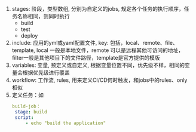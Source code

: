1. stages: 阶段，类型数组, 分别为自定义的jobs, 规定各个任务的执行顺序，任务名称相同，则同时执行
   * build
   * test
   * deploy
2. include: 应用的yml或yaml配置文件, key: 包括，local、remote、file、template, local 一般是本地文件，remote 可以是远程其他可访问的地址，filter一般是其他项目下的文件路径，template是官方提供的模版
3. variables: 变量, 预定义或自定义, 根据变量位置不同，优先级不样，相同的变量会根据优先级进行覆盖
4. workflow: 工作流, rules, 用来定义CI/CD何时触发，和jobs中的rules、only相似
5. 定义任务：如
   ```yml
   build-job：
    stage: build
    script:
        - echo "build the application"
   ```
